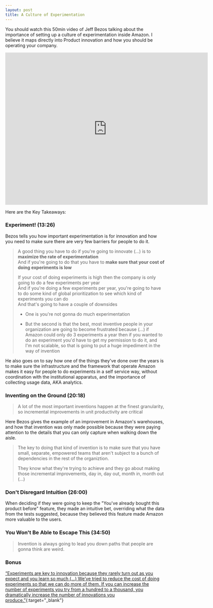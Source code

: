 ```yaml
---
layout: post
title: A Culture of Experimentation
---
```


You should watch this 50min video of Jeff Bezos talking about the importance of setting up a culture of experimentation inside Amazon.
I believe it maps directly into Product innovation and how you should be operating your company.

<iframe width="640" height="480" src="https://www.youtube.com/embed/WhnDvvNS8zQ" frameborder="0" allowfullscreen></iframe>

Here are the Key Takeaways:

### Experiment! (13:26)

Bezos tells you how important experimentation is for innovation and how you need to make sure there are very few barriers for people to do it.

> A good thing you have to do if you're going to innovate (...) is to **maximize the rate of experimentation**<br/>
> And if you're going to do that you have to **make sure that your cost of doing experiments is low**
>
> If your cost of doing experiments is high then the company is only going to do a few experiments per year<br/>
> And if you're doing a few experiments per year, you're going to have to do some kind of global prioritization to see which kind of experiments you can do<br/>
> And that's going to have a couple of downsides
>
> - One is you're not gonna do much experimentation
>
> - But the second is that the best, most inventive people in your organization are going to become frustrated because (...) if Amazon could only do 3 experiments a year then if you wanted to do an experiment you'd have to get my permission to do it, and I'm not scalable, so that is going to put a huge impediment in the way of invention

He also goes on to say how one of the things they've done over the years is to make sure the infrastructure and the framework that operate Amazon makes it easy for people to do experiments in a self service way, without coordination with the institutional apparatus, and the importance of collecting usage data, AKA analytics.



### Inventing on the Ground (20:18)

> A lot of the most important inventions happen at the finest granularity, so incremental improvements in unit productivity are critical

Here Bezos gives the example of an improvement in Amazon's warehouses, and how that invention was only made possible because they were paying attention to the details that you can only capture when walking down the aisle.

> The key to doing that kind of invention is to make sure that you have small, separate, empowered teams that aren't subject to a bunch of dependencies in the rest of the organiztion.
>
> They know what they're trying to achieve and they go about making those incremental improvements, day in, day out, month in, month out (...)



### Don't Disregard Intuition (26:00)

When deciding if they were going to keep the "You've already bought this product before" feature, they made an intuitive bet, overriding what the data from the tests suggested, because they believed this feature made Amazon more valuable to the users.



### You Won't Be Able to Escape This (34:50)

> Invention is always going to lead you down paths that people are gonna think are weird.



### Bonus

[“Experiments are key to innovation because they rarely turn out as you expect and you learn so much (...) We’ve tried to reduce the cost of doing experiments so that we can do more of them. If you can increase the number of experiments you try from a hundred to a thousand, you dramatically increase the number of innovations you produce.”](http://fortune.com/2015/09/17/amazon-founder-ceo-jeff-bezos-skills/){:target="_blank"}


